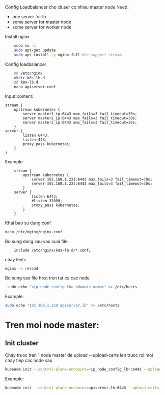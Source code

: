 Config Loadbalancer cho cluser co nhieu master node
Need:

- one server for lb
- some server for master node
- some server for worker node

Install nginx

```sh
    sudo su -i
    sudo apt-get update
    sudo apt install -y nginx-full #to support stream
```

Config loadbalancer

```sh
    cd /etc/nginx
    mkdir k8s-lb.d
    cd k8s-lb.d
    nano apiserver.conf
```

Input content:

```    
stream {
    upstream kubernetes {
        server master1_ip:6443 max_fails=3 fail_timeout=30s;
        server master2_ip:6443 max_fails=3 fail_timeout=30s;
        server master3_ip:6443 max_fails=3 fail_timeout=30s;
    }
server {
        listen 6443;
        listen 443;
        proxy_pass kubernetes;
    }
}
```

Example:

```
    stream {
        upstream kubernetes {
            server 192.168.1.221:6443 max_fails=3 fail_timeout=30s;
            server 192.168.1.222:6443 max_fails=3 fail_timeout=30s;
        }
    server {
            listen 6443;
            #listen 31000;
            proxy_pass kubernetes;
        }
    }
```

Khai bao su dung conf

```sh
nano /etc/nginx/nginx.conf
```

Bo sung dong sau vao cuoi file

```
    include /etc/nginx/k8s-lb.d/*.conf;
```

chay lenh:

```sh
nginx -s reload
```

Bo sung vao file host tren tat ca cac node

```sh
 sudo echo "<ip_node_config_lb> <domain_name>" >> /etc/hosts
```

Example:

```sh
sudo echo "192.168.1.220 apiserver.lb" >> /etc/hosts
```

# Tren moi node master:

## Init cluster

Chay truoc tren 1 node master de upload --upload-certs len truoc roi moi chay tiep cac node sau

```sh
kubeadm init --control-plane-endpoint=<ip_node_config_lb>:6443 --upload-certs --pod-network-cidr=<rangip>
```

Example:

```sh
kubeadm init --control-plane-endpoint=apiserver.lb:6443 --upload-certs --pod-network-cidr=10.244.0.0/16
```
